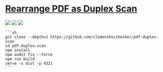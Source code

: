 # [Rearrange PDF as Duplex Scan](https://github.com/clemensheithecker/pdf-duplex-scan)

![](https://img.shields.io/github/license/clemensheithecker/pdf-duplex-scan?style=flat-square) ![](https://img.shields.io/github/last-commit/scillidan/pdf-duplex-scan/main?label=last%20commit%20(fork)&style=flat-square) ![](https://img.shields.io/badge/Vercel-black?style=flat&logo=Vercel&logoColor=white)

````{tab} From source
```sh
git clone --depth=1 https://github.com/clemensheithecker/pdf-duplex-scan
cd pdf-duplex-scan
npm install
npm audit fix --force
npm run build
serve -s dist -p 4321
```
````